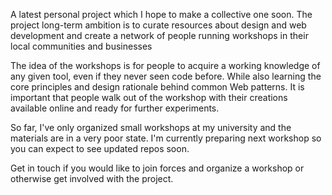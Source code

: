 A latest personal project which I hope to make a collective one soon. The project long-term ambition is to curate resources about design and web development and create a network of people running workshops in their local communities and businesses

The idea of the workshops is for people to acquire a working knowledge of any given tool, even if they never seen code before. While also learning the core principles and design rationale behind common Web patterns. It is important that people walk out of the workshop with their creations available online and ready for further experiments.

So far, I've only organized small workshops at my university and the materials are in a very poor state. I'm currently preparing next workshop so you can expect to see updated repos soon.

Get in touch if you would like to join forces and organize a workshop or otherwise get involved with the project.  